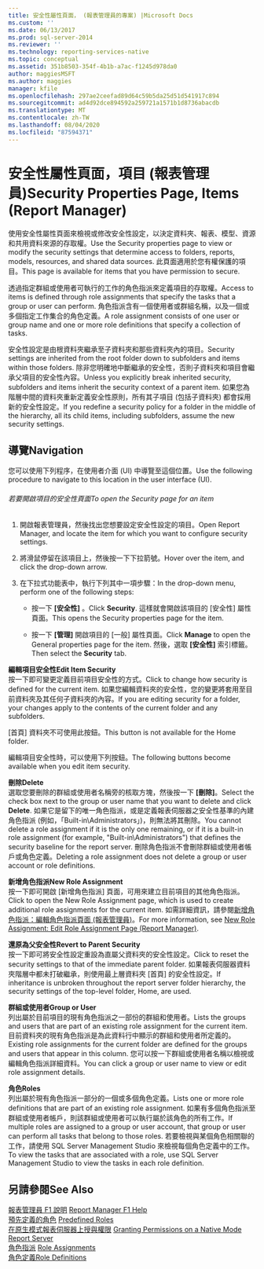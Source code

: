 ```yaml
---
title: 安全性屬性頁面， (報表管理員的專案) |Microsoft Docs
ms.custom: ''
ms.date: 06/13/2017
ms.prod: sql-server-2014
ms.reviewer: ''
ms.technology: reporting-services-native
ms.topic: conceptual
ms.assetid: 351b8503-354f-4b1b-a7ac-f1245d978da0
author: maggiesMSFT
ms.author: maggies
manager: kfile
ms.openlocfilehash: 297ae2ceefad89d64c59b5da25d51d541917c894
ms.sourcegitcommit: ad4d92dce894592a259721a1571b1d8736abacdb
ms.translationtype: MT
ms.contentlocale: zh-TW
ms.lasthandoff: 08/04/2020
ms.locfileid: "87594371"
---
```

# <a name="security-properties-page-items-report-manager"></a><span data-ttu-id="ca239-102">安全性屬性頁面，項目 (報表管理員)</span><span class="sxs-lookup"><span data-stu-id="ca239-102">Security Properties Page, Items (Report Manager)</span></span>
  <span data-ttu-id="ca239-103">使用安全性屬性頁面來檢視或修改安全性設定，以決定資料夾、報表、模型、資源和共用資料來源的存取權。</span><span class="sxs-lookup"><span data-stu-id="ca239-103">Use the Security properties page to view or modify the security settings that determine access to folders, reports, models, resources, and shared data sources.</span></span> <span data-ttu-id="ca239-104">此頁面適用於您有權保護的項目。</span><span class="sxs-lookup"><span data-stu-id="ca239-104">This page is available for items that you have permission to secure.</span></span>  
  
 <span data-ttu-id="ca239-105">透過指定群組或使用者可執行的工作的角色指派來定義項目的存取權。</span><span class="sxs-lookup"><span data-stu-id="ca239-105">Access to items is defined through role assignments that specify the tasks that a group or user can perform.</span></span> <span data-ttu-id="ca239-106">角色指派含有一個使用者或群組名稱，以及一個或多個指定工作集合的角色定義。</span><span class="sxs-lookup"><span data-stu-id="ca239-106">A role assignment consists of one user or group name and one or more role definitions that specify a collection of tasks.</span></span>  
  
 <span data-ttu-id="ca239-107">安全性設定是由根資料夾繼承至子資料夾和那些資料夾內的項目。</span><span class="sxs-lookup"><span data-stu-id="ca239-107">Security settings are inherited from the root folder down to subfolders and items within those folders.</span></span> <span data-ttu-id="ca239-108">除非您明確地中斷繼承的安全性，否則子資料夾和項目會繼承父項目的安全性內容。</span><span class="sxs-lookup"><span data-stu-id="ca239-108">Unless you explicitly break inherited security, subfolders and items inherit the security context of a parent item.</span></span> <span data-ttu-id="ca239-109">如果您為階層中間的資料夾重新定義安全性原則，所有其子項目 (包括子資料夾) 都會採用新的安全性設定。</span><span class="sxs-lookup"><span data-stu-id="ca239-109">If you redefine a security policy for a folder in the middle of the hierarchy, all its child items, including subfolders, assume the new security settings.</span></span>  
  
## <a name="navigation"></a><span data-ttu-id="ca239-110">導覽</span><span class="sxs-lookup"><span data-stu-id="ca239-110">Navigation</span></span>  
 <span data-ttu-id="ca239-111">您可以使用下列程序，在使用者介面 (UI) 中導覽至這個位置。</span><span class="sxs-lookup"><span data-stu-id="ca239-111">Use the following procedure to navigate to this location in the user interface (UI).</span></span>  
  
###### <a name="to-open-the-security-page-for-an-item"></a><span data-ttu-id="ca239-112">若要開啟項目的安全性頁面</span><span class="sxs-lookup"><span data-stu-id="ca239-112">To open the Security page for an item</span></span>  
  
1.  <span data-ttu-id="ca239-113">開啟報表管理員，然後找出您想要設定安全性設定的項目。</span><span class="sxs-lookup"><span data-stu-id="ca239-113">Open Report Manager, and locate the item for which you want to configure security settings.</span></span>  
  
2.  <span data-ttu-id="ca239-114">將滑鼠停留在該項目上，然後按一下下拉箭號。</span><span class="sxs-lookup"><span data-stu-id="ca239-114">Hover over the item, and click the drop-down arrow.</span></span>  
  
3.  <span data-ttu-id="ca239-115">在下拉式功能表中，執行下列其中一項步驟：</span><span class="sxs-lookup"><span data-stu-id="ca239-115">In the drop-down menu, perform one of the following steps:</span></span>  
  
    -   <span data-ttu-id="ca239-116">按一下 **[安全性]** 。</span><span class="sxs-lookup"><span data-stu-id="ca239-116">Click **Security**.</span></span> <span data-ttu-id="ca239-117">這樣就會開啟該項目的 [安全性] 屬性頁面。</span><span class="sxs-lookup"><span data-stu-id="ca239-117">This opens the Security properties page for the item.</span></span>  
  
    -   <span data-ttu-id="ca239-118">按一下 **[管理]** 開啟項目的 [一般] 屬性頁面。</span><span class="sxs-lookup"><span data-stu-id="ca239-118">Click **Manage** to open the General properties page for the item.</span></span> <span data-ttu-id="ca239-119">然後，選取 **[安全性]** 索引標籤。</span><span class="sxs-lookup"><span data-stu-id="ca239-119">Then select the **Security** tab.</span></span>  
  
 <span data-ttu-id="ca239-120">**編輯項目安全性**</span><span class="sxs-lookup"><span data-stu-id="ca239-120">**Edit Item Security**</span></span>  
 <span data-ttu-id="ca239-121">按一下即可變更定義目前項目安全性的方式。</span><span class="sxs-lookup"><span data-stu-id="ca239-121">Click to change how security is defined for the current item.</span></span> <span data-ttu-id="ca239-122">如果您編輯資料夾的安全性，您的變更將套用至目前資料夾及其任何子資料夾的內容。</span><span class="sxs-lookup"><span data-stu-id="ca239-122">If you are editing security for a folder, your changes apply to the contents of the current folder and any subfolders.</span></span>  
  
 <span data-ttu-id="ca239-123">[首頁] 資料夾不可使用此按鈕。</span><span class="sxs-lookup"><span data-stu-id="ca239-123">This button is not available for the Home folder.</span></span>  
  
 <span data-ttu-id="ca239-124">編輯項目安全性時，可以使用下列按鈕。</span><span class="sxs-lookup"><span data-stu-id="ca239-124">The following buttons become available when you edit item security.</span></span>  
  
 <span data-ttu-id="ca239-125">**刪除**</span><span class="sxs-lookup"><span data-stu-id="ca239-125">**Delete**</span></span>  
 <span data-ttu-id="ca239-126">選取您要刪除的群組或使用者名稱旁的核取方塊，然後按一下 **[刪除]**。</span><span class="sxs-lookup"><span data-stu-id="ca239-126">Select the check box next to the group or user name that you want to delete and click **Delete**.</span></span> <span data-ttu-id="ca239-127">如果它是留下的唯一角色指派，或是定義報表伺服器之安全性基準的內建角色指派 (例如，「Built-in\Administrators」)，則無法將其刪除。</span><span class="sxs-lookup"><span data-stu-id="ca239-127">You cannot delete a role assignment if it is the only one remaining, or if it is a built-in role assignment (for example, "Built-in\Administrators") that defines the security baseline for the report server.</span></span> <span data-ttu-id="ca239-128">刪除角色指派不會刪除群組或使用者帳戶或角色定義。</span><span class="sxs-lookup"><span data-stu-id="ca239-128">Deleting a role assignment does not delete a group or user account or role definitions.</span></span>  
  
 <span data-ttu-id="ca239-129">**新增角色指派**</span><span class="sxs-lookup"><span data-stu-id="ca239-129">**New Role Assignment**</span></span>  
 <span data-ttu-id="ca239-130">按一下即可開啟 [新增角色指派] 頁面，可用來建立目前項目的其他角色指派。</span><span class="sxs-lookup"><span data-stu-id="ca239-130">Click to open the New Role Assignment page, which is used to create additional role assignments for the current item.</span></span> <span data-ttu-id="ca239-131">如需詳細資訊，請參閱[新增角色指派：編輯角色指派頁面 &#40;報表管理員&#41;](../../2014/reporting-services/new-role-assignment-edit-role-assignment-page-report-manager.md)。</span><span class="sxs-lookup"><span data-stu-id="ca239-131">For more information, see [New Role Assignment: Edit Role Assignment Page &#40;Report Manager&#41;](../../2014/reporting-services/new-role-assignment-edit-role-assignment-page-report-manager.md).</span></span>  
  
 <span data-ttu-id="ca239-132">**還原為父安全性**</span><span class="sxs-lookup"><span data-stu-id="ca239-132">**Revert to Parent Security**</span></span>  
 <span data-ttu-id="ca239-133">按一下即可將安全性設定重設為直屬父資料夾的安全性設定。</span><span class="sxs-lookup"><span data-stu-id="ca239-133">Click to reset the security settings to that of the immediate parent folder.</span></span> <span data-ttu-id="ca239-134">如果報表伺服器資料夾階層中都未打破繼承，則使用最上層資料夾 [首頁] 的安全性設定。</span><span class="sxs-lookup"><span data-stu-id="ca239-134">If inheritance is unbroken throughout the report server folder hierarchy, the security settings of the top-level folder, Home, are used.</span></span>  
  
 <span data-ttu-id="ca239-135">**群組或使用者**</span><span class="sxs-lookup"><span data-stu-id="ca239-135">**Group or User**</span></span>  
 <span data-ttu-id="ca239-136">列出屬於目前項目的現有角色指派之一部份的群組和使用者。</span><span class="sxs-lookup"><span data-stu-id="ca239-136">Lists the groups and users that are part of an existing role assignment for the current item.</span></span> <span data-ttu-id="ca239-137">目前資料夾的現有角色指派是為此資料行中顯示的群組和使用者所定義的。</span><span class="sxs-lookup"><span data-stu-id="ca239-137">Existing role assignments for the current folder are defined for the groups and users that appear in this column.</span></span> <span data-ttu-id="ca239-138">您可以按一下群組或使用者名稱以檢視或編輯角色指派詳細資料。</span><span class="sxs-lookup"><span data-stu-id="ca239-138">You can click a group or user name to view or edit role assignment details.</span></span>  
  
 <span data-ttu-id="ca239-139">**角色**</span><span class="sxs-lookup"><span data-stu-id="ca239-139">**Roles**</span></span>  
 <span data-ttu-id="ca239-140">列出屬於現有角色指派一部分的一個或多個角色定義。</span><span class="sxs-lookup"><span data-stu-id="ca239-140">Lists one or more role definitions that are part of an existing role assignment.</span></span> <span data-ttu-id="ca239-141">如果有多個角色指派至群組或使用者帳戶，則該群組或使用者可以執行屬於該角色的所有工作。</span><span class="sxs-lookup"><span data-stu-id="ca239-141">If multiple roles are assigned to a group or user account, that group or user can perform all tasks that belong to those roles.</span></span> <span data-ttu-id="ca239-142">若要檢視與某個角色相關聯的工作，請使用 SQL Server Management Studio 來檢視每個角色定義中的工作。</span><span class="sxs-lookup"><span data-stu-id="ca239-142">To view the tasks that are associated with a role, use SQL Server Management Studio to view the tasks in each role definition.</span></span>  
  
## <a name="see-also"></a><span data-ttu-id="ca239-143">另請參閱</span><span class="sxs-lookup"><span data-stu-id="ca239-143">See Also</span></span>  
 <span data-ttu-id="ca239-144">[報表管理員 F1 說明](../../2014/reporting-services/report-manager-f1-help.md) </span><span class="sxs-lookup"><span data-stu-id="ca239-144">[Report Manager F1 Help](../../2014/reporting-services/report-manager-f1-help.md) </span></span>  
 <span data-ttu-id="ca239-145">[預先定義的角色](security/role-definitions-predefined-roles.md) </span><span class="sxs-lookup"><span data-stu-id="ca239-145">[Predefined Roles](security/role-definitions-predefined-roles.md) </span></span>  
 <span data-ttu-id="ca239-146">[在原生模式報表伺服器上授與權限](security/granting-permissions-on-a-native-mode-report-server.md) </span><span class="sxs-lookup"><span data-stu-id="ca239-146">[Granting Permissions on a Native Mode Report Server](security/granting-permissions-on-a-native-mode-report-server.md) </span></span>  
 <span data-ttu-id="ca239-147">[角色指派](security/role-assignments.md) </span><span class="sxs-lookup"><span data-stu-id="ca239-147">[Role Assignments](security/role-assignments.md) </span></span>  
 [<span data-ttu-id="ca239-148">角色定義</span><span class="sxs-lookup"><span data-stu-id="ca239-148">Role Definitions</span></span>](security/role-definitions.md)  
  
  
